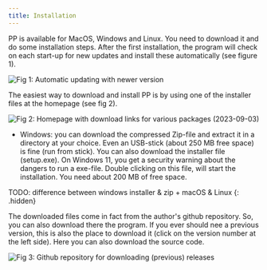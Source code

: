 ```yaml
---
title: Installation
---
```


PP is available for MacOS, Windows and Linux. You need to download it and do some installation steps. After the first installation, the program will check on each start-up for new updates and install these automatically (see figure 1).

![Fig 1: Automatic updating with newer version](../images/installation-update.png)

The easiest way to download and install PP is by using one of the installer files at the homepage (see fig 2). 

![Fig 2: Homepage with download links for various packages (2023-09-03)](../images/installation-download.png)

   + Windows: you can download the compressed Zip-file and extract it in a directory at your choice. Even an USB-stick (about 250 MB free space) is fine (run from stick). You can also download the installer file (setup.exe). On Windows 11, you get a security warning about the dangers to run a exe-file. Double clicking on this file, will start the installation. You need about 200 MB of free space.

TODO: difference between windows installer & zip + macOS & Linux
{: .hidden} 
   
The downloaded files come in fact from the author's github repository. So, you can also download there the program. If you ever should nee a previous version, this is also the place to download it (click on the version number at the left side). Here you can also download the source code.

![Fig 3: Github repository for downloading (previous) releases](../images/installation-download-github.png)

